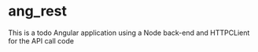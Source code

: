 # ang_rest
This is a todo Angular application using a Node back-end and HTTPCLient for the API call code
